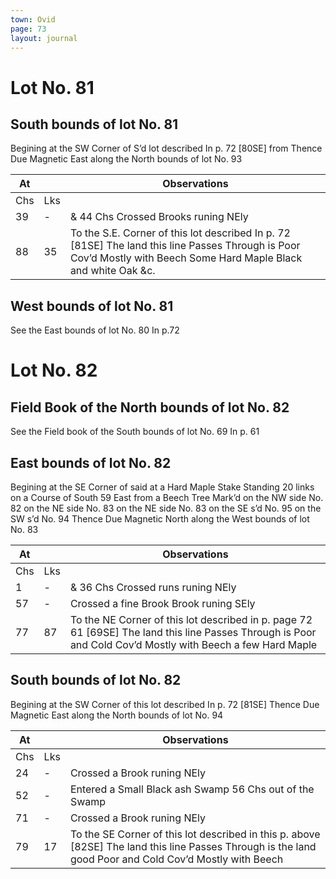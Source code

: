 ```yaml
---
town: Ovid
page: 73
layout: journal
---
```


# Lot No. 81

## South bounds of lot No. 81
Begining at the SW Corner of S’d lot described In p. 72 [80SE] from Thence Due Magnetic East along the North bounds of lot No. 93

| At |    | Observations |
| -- | -- | ------------ |
| Chs | Lks | |
39 | - | & 44 Chs Crossed Brooks runing NEly
88 | 35 | To the S.E. Corner of this lot described In p. 72 [81SE] The land this line Passes Through is Poor Cov’d Mostly with Beech Some Hard Maple Black and white Oak &c.

## West bounds of lot No. 81
See the East bounds of lot No. 80 In p.72

# Lot No. 82

## Field Book of the North bounds of lot No. 82
See the Field book of the South bounds of lot No. 69 In p. 61

## East bounds of lot No. 82
Begining at the SE Corner of said at a Hard Maple Stake Standing 20 links on a Course of South 59 East from a Beech Tree Mark’d on the NW side No. 82 on the NE side No. 83 on the NE side No. 83 on the SE s’d No. 95 on the SW s’d No. 94 Thence Due Magnetic North along the West bounds of lot No. 83

| At |    | Observations |
| -- | -- | ------------ |
| Chs | Lks | |
1 | - | & 36 Chs Crossed runs runing NEly 
57 | - | Crossed a fine Brook Brook runing SEly
77 | 87 | To the NE Corner of this lot described in p. page 72 61 [69SE] The land this line Passes Through is Poor and Cold Cov’d Mostly with Beech a few Hard Maple

## South bounds of lot No. 82
Begining at the SW Corner of this lot described In p. 72 [81SE] Thence Due Magnetic East along the North bounds of lot No. 94

| At |    | Observations |
| -- | -- | ------------ |
| Chs | Lks | |
24 | - | Crossed a Brook runing NEly
52 | - | Entered a Small Black ash Swamp 56 Chs out of the Swamp
71 | - | Crossed a Brook runing NEly
79 | 17 | To the SE Corner of this lot described in this p. above [82SE] The land this line Passes Through is the land good Poor and Cold Cov’d Mostly with Beech
